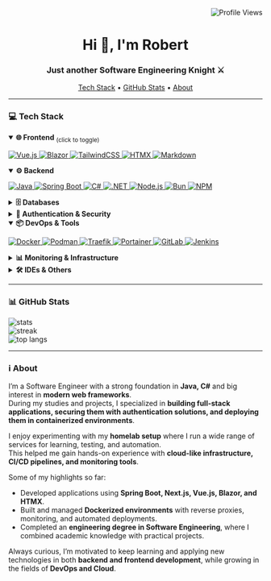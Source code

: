 <p align="right">
  <img src="https://komarev.com/ghpvc/?username=robertfeo" alt="Profile Views"/>
</p>

<h1 align="center">Hi 👋, I'm Robert</h1>
<h3 align="center">Just another Software Engineering Knight ⚔️</h3>

<!-- Quick Nav -->
<p align="center">
  <a href="#-tech-stack">Tech Stack</a> •
  <a href="#-github-stats">GitHub Stats</a> •
  <a href="#-about">About</a>
</p>

---

### 💻 Tech Stack

<details open>
  <summary><b>🌐 Frontend</b> <sub>(click to toggle)</sub></summary>
  <p>
    <a href="https://vuejs.org" title="Vue.js">
      <img src="https://img.shields.io/badge/Vue.js-%2335495e.svg?style=for-the-badge&logo=vuedotjs&logoColor=%234FC08D" alt="Vue.js"/>
    </a>
    <a href="https://dotnet.microsoft.com/apps/aspnet/web-apps/blazor" title="Blazor">
      <img src="https://img.shields.io/badge/Blazor-512BD4?style=for-the-badge&logo=blazor&logoColor=white" alt="Blazor"/>
    </a>
    <a href="https://tailwindcss.com" title="Tailwind CSS">
      <img src="https://img.shields.io/badge/TailwindCSS-%2338B2AC.svg?style=for-the-badge&logo=tailwind-css&logoColor=white" alt="TailwindCSS"/>
    </a>
    <a href="https://htmx.org" title="HTMX">
      <img src="https://img.shields.io/badge/HTMX-3366cc?style=for-the-badge&logo=htmx&logoColor=white" alt="HTMX"/>
    </a>
    <a href="https://www.markdownguide.org/" title="Markdown">
      <img src="https://img.shields.io/badge/markdown-%23000000.svg?style=for-the-badge&logo=markdown&logoColor=white" alt="Markdown"/>
    </a>
  </p>
</details>

<details open>
  <summary><b>⚙️ Backend</b></summary>
  <p>
    <a href="https://www.java.com" title="Java">
      <img src="https://img.shields.io/badge/java-%23ED8B00.svg?style=for-the-badge&logo=openjdk&logoColor=white" alt="Java"/>
    </a>
    <a href="https://spring.io/projects/spring-boot" title="Spring Boot">
      <img src="https://img.shields.io/badge/Spring_Boot-%236DB33F.svg?style=for-the-badge&logo=springboot&logoColor=white" alt="Spring Boot"/>
    </a>
    <a href="https://learn.microsoft.com/dotnet/csharp/" title="C#">
      <img src="https://img.shields.io/badge/C%23-239120?style=for-the-badge&logo=c-sharp&logoColor=white" alt="C#"/>
    </a>
    <a href="https://dotnet.microsoft.com/" title=".NET">
      <img src="https://img.shields.io/badge/.NET-512BD4?style=for-the-badge&logo=dotnet&logoColor=white" alt=".NET"/>
    </a>
    <a href="https://nodejs.org" title="Node.js">
      <img src="https://img.shields.io/badge/node.js-6DA55F?style=for-the-badge&logo=node.js&logoColor=white" alt="Node.js"/>
    </a>
    <a href="https://bun.sh" title="Bun">
      <img src="https://img.shields.io/badge/Bun-%23ada690.svg?style=for-the-badge&logo=Bun&logoColor=white" alt="Bun"/>
    </a>
    <a href="https://www.npmjs.com/" title="NPM">
      <img src="https://img.shields.io/badge/NPM-%23CB3837.svg?style=for-the-badge&logo=npm&logoColor=white" alt="NPM"/>
    </a>
  </p>
</details>

<details>
  <summary><b>🗄️ Databases</b></summary>
  <p>
    <a href="https://www.postgresql.org/" title="PostgreSQL">
      <img src="https://img.shields.io/badge/postgres-%23316192.svg?style=for-the-badge&logo=postgresql&logoColor=white" alt="Postgres"/>
    </a>
    <a href="https://www.microsoft.com/sql-server" title="MS SQL Server">
      <img src="https://img.shields.io/badge/MS_SQL_Server-CC2927?style=for-the-badge&logo=microsoftsqlserver&logoColor=white" alt="MS SQL Server"/>
    </a>
  </p>
</details>

<details>
  <summary><b>🔐 Authentication & Security</b></summary>
  <p>
    <a href="https://www.keycloak.org/" title="Keycloak">
      <img src="https://img.shields.io/badge/Keycloak-2C2255?style=for-the-badge&logo=keycloak&logoColor=white" alt="Keycloak"/>
    </a>
  </p>
</details>

<details open>
  <summary><b>📦 DevOps & Tools</b></summary>
  <p>
    <a href="https://www.docker.com/" title="Docker">
      <img src="https://img.shields.io/badge/docker-%230db7ed.svg?style=for-the-badge&logo=docker&logoColor=white" alt="Docker"/>
    </a>
    <a href="https://podman.io" title="Podman">
      <img src="https://img.shields.io/badge/Podman-892CA0?style=for-the-badge&logo=podman&logoColor=white" alt="Podman"/>
    </a>
    <a href="https://traefik.io/traefik/" title="Traefik">
      <img src="https://img.shields.io/badge/Traefik-24A1C1?style=for-the-badge&logo=traefikproxy&logoColor=white" alt="Traefik"/>
    </a>
    <a href="https://www.portainer.io/" title="Portainer">
      <img src="https://img.shields.io/badge/Portainer-13BEF9?style=for-the-badge&logo=portainer&logoColor=white" alt="Portainer"/>
    </a>
    <a href="https://about.gitlab.com/" title="GitLab">
      <img src="https://img.shields.io/badge/GitLab-%23181717.svg?style=for-the-badge&logo=gitlab&logoColor=orange" alt="GitLab"/>
    </a>
    <a href="https://www.jenkins.io/" title="Jenkins">
      <img src="https://img.shields.io/badge/Jenkins-D24939?style=for-the-badge&logo=jenkins&logoColor=white" alt="Jenkins"/>
    </a>
  </p>
</details>

<details>
  <summary><b>📊 Monitoring & Infrastructure</b></summary>
  <p>
    <a href="https://uptime.kuma.pet/" title="Uptime Kuma">
      <img src="https://img.shields.io/badge/Uptime_Kuma-5AC14E?style=for-the-badge&logo=uptimekuma&logoColor=white" alt="Uptime Kuma"/>
    </a>
    <a href="https://www.netdata.cloud/" title="Netdata">
      <img src="https://img.shields.io/badge/Netdata-00A9A5?style=for-the-badge&logo=netdata&logoColor=white" alt="Netdata"/>
    </a>
    <a href="https://nextcloud.com/" title="Nextcloud">
      <img src="https://img.shields.io/badge/Nextcloud-0082C9?style=for-the-badge&logo=nextcloud&logoColor=white" alt="Nextcloud"/>
    </a>
  </p>
</details>

<details>
  <summary><b>🛠 IDEs & Others</b></summary>
  <p>
    <a href="https://www.jetbrains.com/idea/" title="IntelliJ IDEA">
      <img src="https://img.shields.io/badge/IntelliJIDEA-000000.svg?style=for-the-badge&logo=intellijidea&logoColor=white" alt="IntelliJ IDEA"/>
    </a>
    <a href="https://code.visualstudio.com/" title="VS Code">
      <img src="https://img.shields.io/badge/Visual%20Studio%20Code-0078d7.svg?style=for-the-badge&logo=visual-studio-code&logoColor=white" alt="VS Code"/>
    </a>
    <a href="https://www.jetbrains.com/rider/" title="JetBrains Rider">
      <img src="https://img.shields.io/badge/Rider-000000.svg?style=for-the-badge&logo=jetbrains&logoColor=crimson" alt="Rider"/>
    </a>
    <a href="https://www.atlassian.com/software/jira" title="Jira">
      <img src="https://img.shields.io/badge/Jira-%230A0FFF.svg?style=for-the-badge&logo=jira&logoColor=white" alt="Jira"/>
    </a>
    <a href="https://www.atlassian.com/software/confluence" title="Confluence">
      <img src="https://img.shields.io/badge/Confluence-%23172BF4.svg?style=for-the-badge&logo=confluence&logoColor=white" alt="Confluence"/>
    </a>
  </p>
</details>

---

### 📊 GitHub Stats
<p>
  <img src="https://github-readme-stats.vercel.app/api?username=robertfeo&theme=default&hide_border=true&include_all_commits=true&count_private=false" alt="stats"/>
  <br/>
  <img src="https://github-readme-streak-stats.herokuapp.com/?user=robertfeo&theme=default&hide_border=true" alt="streak"/>
  <br/>
  <img src="https://github-readme-stats.vercel.app/api/top-langs/?username=robertfeo&hide_progress=true" alt="top langs"/>
</p>

---

### ℹ️ About
I’m a Software Engineer with a strong foundation in **Java, C#** and big interest in **modern web frameworks**.  
During my studies and projects, I specialized in **building full-stack applications, securing them with authentication solutions, and deploying them in containerized environments**.  

I enjoy experimenting with my **homelab setup** where I run a wide range of services for learning, testing, and automation.  
This helped me gain hands-on experience with **cloud-like infrastructure, CI/CD pipelines, and monitoring tools**.  

Some of my highlights so far:
- Developed applications using **Spring Boot, Next.js, Vue.js, Blazor, and HTMX**.  
- Built and managed **Dockerized environments** with reverse proxies, monitoring, and automated deployments.  
- Completed an **engineering degree in Software Engineering**, where I combined academic knowledge with practical projects.  

Always curious, I’m motivated to keep learning and applying new technologies in both **backend and frontend development**, while growing in the fields of **DevOps and Cloud**.
